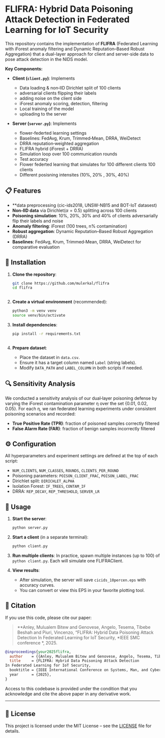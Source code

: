 # FLIFRA: Hybrid Data Poisoning Attack Detection in Federated Learning for IoT Security

This repository contains the implementation of **FLIFRA** (Federated Learning with iForest anomaly filtering and Dynamic Reputation–Based Robust Aggregation) that a dual-layer approach for client and server-side data to pose attack detection in the NIDS model.

**Key Components:**

* **Client (`client.py`)**: Implements

  * Data loading & non‑IID Dirichlet split of 100 clients
  * adversarial clients flipping their labels
  * adding noise on the client side 
  * iForest anomaly scoring, detection, filtering
  * Local training of the model
  * uploading to the server
* **Server (`server.py`)**: Implements
  * flower-federted learning settings 
  * Baselines: FedAvg, Krum, Trimmed‑Mean, DRRA, WeiDetect
  * DRRA reputation‑weighted aggregation
  * FLIFRA hybrid (iForest + DRRA)
  * Simulation loop over 100 communication rounds
  * Test accuracy
  * Flower federted learning that simulates for 100 different clients 100 clients
  * Different posisning intensites (10%, 20% , 30%, 40%)

## 📋 Features

* **data preprocessing (cic-ids2018, UNSW-NB15 and BOT-IoT datasest)
* **Non‑IID data** via Dirichlet($\alpha=0.5$) splitting across 100 clients
* **Poisoning simulation**: 10%, 20%, 30% and 40% of clients adversarially flip their labels and noise
* **Anomaly filtering**: iForest (100 trees, n% contamination)
* **Robust aggregation**: Dynamic Reputation–Based Robust Aggregation (DRRA)
* **Baselines**: FedAvg, Krum, Trimmed‑Mean, DRRA, WeiDetect for comparative evaluation
## 🚀 Installation

1. **Clone the repository**:

   ```bash
   git clone https://github.com/mulerkal/flifra
   cd flifra
  
2. **Create a virtual environment** (recommended):

   ```bash
   python3 -m venv venv
   source venv/bin/activate
   ```

3. **Install dependencies**:

   ```bash
   pip install -r requirements.txt
 

4. **Prepare dataset**:

   * Place the dataset in `data.csv`.
   * Ensure it has a target column named `Label` (string labels).
   * Modify `DATA_PATH` and `LABEL_COLUMN` in both scripts if needed.
  
## 🔍 Sensitivity Analysis

We conducted a sensitivity analysis of our dual‑layer poisoning defense by varying the iForest contamination parameter η over the set {0.01, 0.02, 0.05}. For each η, we ran federated learning experiments under consistent poisoning scenarios and recorded:

* **True Positive Rate (TPR)**: fraction of poisoned samples correctly filtered
* **False Alarm Rate (FAR)**: fraction of benign samples incorrectly filtered


## ⚙️ Configuration

All hyperparameters and experiment settings are defined at the top of each script:

* `NUM_CLIENTS`, `NUM_CLASSES`, `ROUNDS`, `CLIENTS_PER_ROUND`
* Poisoning parameters: `POISON_CLIENT_FRAC`, `POISON_LABEL_FRAC`
* Dirichlet split: `DIRICHLET_ALPHA`
* Isolation Forest: `IF_TREES`, `CONTAM_IF`
* DRRA: `REP_DECAY`, `REP_THRESHOLD`, `SERVER_LR`

## 🎯 Usage

1. **Start the server**:

   ```bash
   python server.py
   ```

2. **Start a client** (in a separate terminal):

   ```bash
   python client.py
   ```

3. **Run multiple clients**: In practice, spawn multiple instances (up to 100) of `python client.py`. Each will simulate one FLIFRAClient.

4. **View results**:

   * After simulation, the server will save `cicids_10percen.eps` with accuracy curves.
   * You can convert or view this EPS in your favorite plotting tool.

## 📖 Citation

If you use this code, please cite our paper:

> **Anley, Mulualem Bitew and Genovese, Angelo, Tesema, Tibebe Beshah and Piuri, Vincenzo, “FLIFRA: Hybrid Data Poisoning Attack Detection
In Federated Learning for IoT Security, *IEEE SMC conference *, 2025.

```bibtex
@inproceedings{your2025flifra,
  author    = {{Anley, Mulualem Bitew and Genovese, Angelo, Tesema, Tibebe Beshah and Piuri, Vincenzo}},
  title     = {FLIFRA: Hybrid Data Poisoning Attack Detection
In Federated Learning for IoT Security,
  booktitle = {IEEE International Conference on Systems, Man, and Cybernetics (SMC)},
  year      = {2025},
}
```

Access to this codebase is provided under the condition that you acknowledge and cite the above paper in any derivative work.

---

## 📝 License

This project is licensed under the MIT License – see the [LICENSE](LICENSE) file for details.

